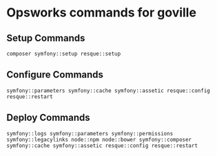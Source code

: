 # Opsworks commands for goville

## Setup Commands

    composer symfony::setup resque::setup

## Configure Commands

    symfony::parameters symfony::cache symfony::assetic resque::config resque::restart

## Deploy Commands

    symfony::logs symfony::parameters symfony::permissions symfony::legacylinks node::npm node::bower symfony::composer symfony::cache symfony::assetic resque::config resque::restart
